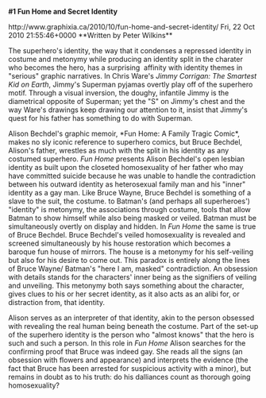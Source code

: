 **#1 Fun Home and Secret Identity**

<link>http://www.graphixia.ca/2010/10/fun-home-and-secret-identity/</ link> <pubDate>Fri, 22 Oct 2010 21:55:46+0000</pubDate> 
<dc:creator><![CDATA[admin]]></dc:creator> 
**Written by Peter Wilkins**
<description></description> 

<p>The superhero's identity, the way that it condenses a repressed identity in costume and metonymy while producing an identity split in the charater who becomes the hero, has a surprising  affinity with identity themes in "serious" graphic narratives. In Chris Ware's <em>Jimmy Corrigan: The Smartest Kid on Earth</em>, Jimmy's Superman pyjamas overtly play off of the superhero motif. Through a visual inversion, the doughy, infantile Jimmy is the diametrical opposite of Superman; yet the "S" on Jimmy's chest and the way Ware's drawings keep drawing our attention to it, insist that Jimmy's quest for his father has something to do with Superman.</p>

<p>Alison Bechdel's graphic memoir, *Fun Home: A Family Tragic Comic*, makes no sly iconic reference to superhero comics, but Bruce Bechdel, Alison's father, wrestles as much with the split in his identity as any costumed superhero. <em>Fun Home</em> presents Alison Bechdel's open lesbian identity as built upon the closeted homosexuality of her father who may have committed suicide because he was unable to handle the contradiction between his outward identity as heterosexual family man and his "inner" identity as a gay man. Like Bruce Wayne, Bruce Bechdel is something of a slave to the suit, the costume. <andrea>to Batman's (and perhaps all superheroes') </andrea> "identity" is metonymy, the associations through costume, tools that allow Batman to show himself while also being masked or veiled. Batman must be simultaneously overtly on display and hidden. In <em>Fun Home</em> the same is true of Bruce Bechdel. Bruce Bechdel's veiled homosexuality is revealed and screened simultaneously by his house restoration which becomes a baroque fun house of mirrors. The house is a metonymy for his self-veiling but also for his desire to come out. This paradox is entirely along the lines of Bruce Wayne/ Batman's "here I am, masked" contradiction. An obsession with details stands for the characters' inner being as the signifiers of veiling and unveiling. This metonymy both says something about the character, gives clues to his or her secret identity, as it also acts as an alibi for, or distraction from, that identity.</p>

<p>Alison serves as an interpreter of that identity, akin to the person obsessed with revealing the real human being beneath the costume. Part of the set-up of the superhero identity is the person who "almost knows" that the hero is such and such a person. In this role in <em>Fun Home</em> Alison searches for the confirming proof that Bruce was indeed gay. She reads all the signs (an obsession with flowers and appearance) and interprets the evidence (the fact that Bruce has been arrested for suspicious activity with a minor), but remains in doubt as to his truth: do his dalliances count as thorough going homosexuality?</p>